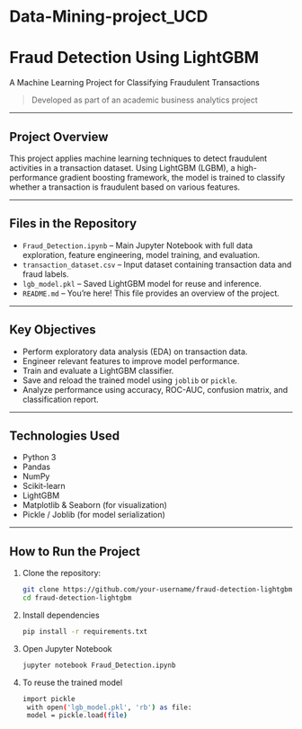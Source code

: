# Data-Mining-project_UCD
# Fraud Detection Using LightGBM  
A Machine Learning Project for Classifying Fraudulent Transactions  
> Developed as part of an academic business analytics project

---

## Project Overview

This project applies machine learning techniques to detect fraudulent activities in a transaction dataset. Using LightGBM (LGBM), a high-performance gradient boosting framework, the model is trained to classify whether a transaction is fraudulent based on various features.

---

## Files in the Repository

- `Fraud_Detection.ipynb` – Main Jupyter Notebook with full data exploration, feature engineering, model training, and evaluation.
- `transaction_dataset.csv` – Input dataset containing transaction data and fraud labels.
- `lgb_model.pkl` – Saved LightGBM model for reuse and inference.
- `README.md` – You’re here! This file provides an overview of the project.

---

## Key Objectives

- Perform exploratory data analysis (EDA) on transaction data.
- Engineer relevant features to improve model performance.
- Train and evaluate a LightGBM classifier.
- Save and reload the trained model using `joblib` or `pickle`.
- Analyze performance using accuracy, ROC-AUC, confusion matrix, and classification report.

---

## Technologies Used

- Python 3
- Pandas
- NumPy
- Scikit-learn
- LightGBM
- Matplotlib & Seaborn (for visualization)
- Pickle / Joblib (for model serialization)

---

## How to Run the Project

1. Clone the repository:
   ```bash
   git clone https://github.com/your-username/fraud-detection-lightgbm.git
   cd fraud-detection-lightgbm
2. Install dependencies
   ``` bash
   pip install -r requirements.txt
3. Open Jupyter Notebook
   ``` bash
   jupyter notebook Fraud_Detection.ipynb
4. To reuse the trained model
   ``` bash
   import pickle
    with open('lgb_model.pkl', 'rb') as file:
    model = pickle.load(file)


